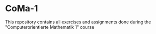 # CoMa-1
This repository contains all exercises and assignments done during the "Computerorientierte Mathematik 1" course
